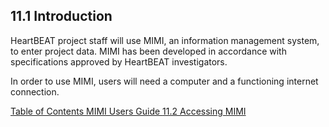 ## 11.1 Introduction

HeartBEAT project staff will use MIMI, an information management system, to enter project data.  MIMI has been developed in accordance with specifications approved by HeartBEAT investigators.  

In order to use MIMI, users will need a computer and a functioning internet connection.  


<div class="center">
<div class="btn-group">
  <a href=":pages_path:/manuals/mimi-users-guide/11-00-mimi-users-guide-toc.md" class="btn btn-default">
    <span class="glyphicon glyphicon-chevron-left"></span>
    Table of Contents
  </a>

  <a href=":pages_path:/manuals/mimi-users-guide" class="btn btn-default">
    <span class="glyphicon glyphicon-chevron-up"></span>
    MIMI Users Guide
  </a>

  <a href=":pages_path:/manuals/mimi-users-guide/11-02-accessing-mimi.md" class="btn btn-success">
    11.2 Accessing MIMI
    <span class="glyphicon glyphicon-chevron-right"></span>
  </a>
</div>
</div>